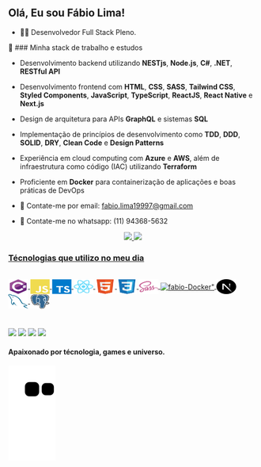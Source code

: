 ## Olá, Eu sou Fábio Lima!

- 👨‍💻 Desenvolvedor Full Stack Pleno.

🚀 ### Minha stack de trabalho e estudos

- Desenvolvimento backend utilizando **NESTjs**, **Node.js**, **C#**, **.NET**, **RESTful API**
- Desenvolvimento frontend com **HTML**, **CSS**, **SASS**, **Tailwind CSS**, **Styled Components**, **JavaScript**, **TypeScript**, **ReactJS**, **React Native** e **Next.js**
- Design de arquitetura para APIs **GraphQL** e sistemas **SQL**
- Implementação de princípios de desenvolvimento como **TDD**, **DDD**, **SOLID**, **DRY**, **Clean Code** e **Design Patterns**
- Experiência em cloud computing com **Azure** e **AWS**, além de infraestrutura como código (IAC) utilizando **Terraform**
- Proficiente em **Docker** para containerização de aplicações e boas práticas de DevOps

- 📧 Contate-me por email: fabio.lima19997@gmail.com
- 📲 Contate-me no whatsapp: (11) 94368-5632


<div align="center">
  <a href="https://github.com/Fabinschulz">
  <img height="180em" src="https://github-readme-stats.vercel.app/api?username=fabinschulz&show_icons=true&theme=dracula&include_all_commits=true&count_private=true"/>
  <img height="180em" src="https://github-readme-stats.vercel.app/api/top-langs/?username=fabinschulz&layout=compact&langs_count=7&theme=dracula"/>
</div>
  
 ### Técnologias que utilizo no meu dia
<div style="display: inline_block"><br>
  <img align="center" alt="fabio-Csharp" height="30" width="40" src="https://raw.githubusercontent.com/devicons/devicon/master/icons/csharp/csharp-original.svg">
  <img align="center" alt="fabio-Js" height="30" width="40" src="https://raw.githubusercontent.com/devicons/devicon/master/icons/javascript/javascript-plain.svg">
  <img align="center" alt="fabio-Ts" height="30" width="40" src="https://raw.githubusercontent.com/devicons/devicon/master/icons/typescript/typescript-plain.svg">
  <img align="center" alt="fabio-React" height="30" width="40" src="https://raw.githubusercontent.com/devicons/devicon/master/icons/react/react-original.svg">
  <img align="center" alt="fabio-HTML" height="30" width="40" src="https://raw.githubusercontent.com/devicons/devicon/master/icons/html5/html5-original.svg">
  <img align="center" alt="fabio-CSS" height="30" width="40" src="https://raw.githubusercontent.com/devicons/devicon/master/icons/css3/css3-original.svg">
  <img align="center" alt="fabio-SASS" height="30" width="40" src="https://raw.githubusercontent.com/devicons/devicon/master/icons/sass/sass-original.svg">
  <img align="center" height="40" alt=fabio-Docker"  src="https://cdn.jsdelivr.net/gh/devicons/devicon/icons/docker/docker-original.svg"/>
  <img align="center" alt="fabio-Next" height="30" width="40" src="https://raw.githubusercontent.com/devicons/devicon/master/icons/nextjs/nextjs-original.svg">
  <img align="center" alt="fabio-MySQL" height="30" width="40" src="https://raw.githubusercontent.com/devicons/devicon/master/icons/mysql/mysql-original.svg">
  <img align="center" alt="fabio--PostgreSQL" height="30" width="40" src="https://raw.githubusercontent.com/devicons/devicon/master/icons/postgresql/postgresql-original.svg">
</div>
</div>
  
  #
 
<div> 
<a href="https://instagram.com/fabinschulz" target="_blank"><img src="https://img.shields.io/badge/-Instagram-%23E4405F?style=for-the-badge&logo=instagram&logoColor=white" target="_blank"></a>
  <a href = "mailto:fabio.lima19997@gmail.com"><img src="https://img.shields.io/badge/-Gmail-%23333?style=for-the-badge&logo=gmail&logoColor=white" target="_blank"></a>
  <a href="https://www.linkedin.com/in/fabiojr7/" target="_blank"><img src="https://img.shields.io/badge/-LinkedIn-%230077B5?style=for-the-badge&logo=linkedin&logoColor=white" target="_blank"></a> 
   <a href="https://wa.me/+5511943685632?text=Ol%C3%A1" target="_blank">
<img src="https://img.shields.io/badge/WhatsApp-25D366?style=for-the-badge&logo=whatsapp&logoColor=white" target="_blank"></a>  
  
   #### Apaixonado por técnologia, games e universo.

 ![Snake animation](https://github.com/Fabinschulz/fabinschulz/blob/output/github-contribution-grid-snake.svg)
  
</div>
